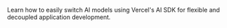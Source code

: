 Learn how to easily switch AI models using Vercel's AI SDK for flexible and decoupled application development.
